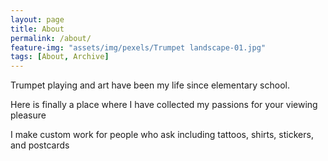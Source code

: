 ```yaml
---
layout: page
title: About
permalink: /about/
feature-img: "assets/img/pexels/Trumpet landscape-01.jpg"
tags: [About, Archive]
---
```


Trumpet playing and art have been my life since elementary school.

Here is finally a place where I have collected my passions for your viewing pleasure

I make custom work for people who ask including tattoos, shirts, stickers, and postcards
